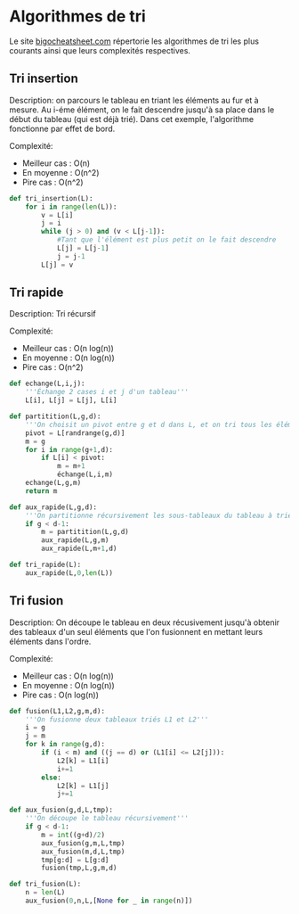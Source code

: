 # Algorithmes de tri


Le site [bigocheatsheet.com](https://www.bigocheatsheet.com/) répertorie les algorithmes de tri les plus courants ainsi que leurs complexités respectives.

## Tri insertion

Description: on parcours le tableau en triant les éléments au fur et à mesure. Au i-éme élément, on le fait descendre jusqu'à sa place dans le début du tableau (qui est déjà trié).
Dans cet exemple, l'algorithme fonctionne par effet de bord.

Complexité:
- Meilleur cas : O(n)
- En moyenne : O(n^2)
- Pire cas : O(n^2)

```python
def tri_insertion(L):
    for i in range(len(L)):
        v = L[i]
        j = i
        while (j > 0) and (v < L[j-1]):
            #Tant que l'élément est plus petit on le fait descendre
            L[j] = L[j-1]
            j = j-1
        L[j] = v
```


## Tri rapide

Description: Tri récursif

Complexité:
- Meilleur cas : O(n log(n))
- En moyenne : O(n log(n))
- Pire cas : O(n^2)

```python
def echange(L,i,j):
    '''Échange 2 cases i et j d'un tableau'''
    L[i], L[j] = L[j], L[i]

def partitition(L,g,d):
    '''On choisit un pivot entre g et d dans L, et on tri tous les éléments de l'intervalle à droite ou à gauche du pivot selon qu'ils soient plus grands ou plus petit.'''
    pivot = L[randrange(g,d)]
    m = g
    for i in range(g+1,d):
        if L[i] < pivot:
            m = m+1
            échange(L,i,m)
    echange(L,g,m)
    return m

def aux_rapide(L,g,d):
    '''On partitionne récursivement les sous-tableaux du tableau à trier'''
    if g < d-1:
        m = partitition(L,g,d)
        aux_rapide(L,g,m)
        aux_rapide(L,m+1,d)

def tri_rapide(L):
    aux_rapide(L,0,len(L))
```

## Tri fusion

Description: On découpe le tableau en deux récusivement jusqu'à obtenir des tableaux d'un seul éléments que l'on fusionnent en mettant leurs éléments dans l'ordre.

Complexité:
- Meilleur cas : O(n log(n))
- En moyenne : O(n log(n))
- Pire cas : O(n log(n))

```python
def fusion(L1,L2,g,m,d):
    '''On fusionne deux tableaux triés L1 et L2'''
    i = g
    j = m
    for k in range(g,d):
        if (i < m) and ((j == d) or (L1[i] <= L2[j])):
            L2[k] = L1[i]
            i+=1
        else:
            L2[k] = L1[j]
            j+=1

def aux_fusion(g,d,L,tmp):
    '''On découpe le tableau récursivement'''
    if g < d-1:
        m = int((g+d)/2)
        aux_fusion(g,m,L,tmp)
        aux_fusion(m,d,L,tmp)
        tmp[g:d] = L[g:d]
        fusion(tmp,L,g,m,d)

def tri_fusion(L):
    n = len(L)
    aux_fusion(0,n,L,[None for _ in range(n)])
```
